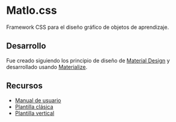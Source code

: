 # Matlo.css
Framework CSS para el diseño gráfico de objetos de aprendizaje.

## Desarrollo
Fue creado siguiendo los principio de diseño de [Material Design](https://material.io/) y desarrollado usando [Materialize](https://github.com/Dogfalo/materialize).

## Recursos
* [Manual de usuario](https://david-hans.github.io/Matlo.css)
* [Plantilla clásica](https://david-hans.github.io/Matlo.css/plantilla_01_cl%C3%A1sica.html)
* [Plantilla vertical](https://david-hans.github.io/Matlo.css/plantilla_02_vertical.html)
